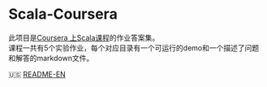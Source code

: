 # Scala-Coursera  
此项目是[Coursera 上Scala课程](https://www.coursera.org/learn/progfun1)的作业答案集。  
课程一共有5个实验作业，每个对应目录有一个可运行的demo和一个描述了问题和解答的markdown文件。 

:us: [README-EN](https://github.com/CtheSky/Scala-Coursera/blob/master/README.md)
